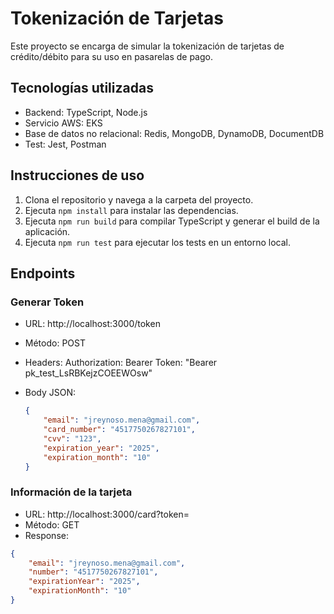 # Tokenización de Tarjetas

Este proyecto se encarga de simular la tokenización de tarjetas de crédito/débito para su uso en pasarelas de pago.

## Tecnologías utilizadas

- Backend: TypeScript, Node.js
- Servicio AWS: EKS
- Base de datos no relacional: Redis, MongoDB, DynamoDB, DocumentDB
- Test: Jest, Postman

## Instrucciones de uso

1. Clona el repositorio y navega a la carpeta del proyecto.
2. Ejecuta `npm install` para instalar las dependencias.
3. Ejecuta `npm run build` para compilar TypeScript y generar el build de la aplicación.
4. Ejecuta `npm run test` para ejecutar los tests en un entorno local.

## Endpoints

### Generar Token

- URL: http://localhost:3000/token
- Método: POST
- Headers: Authorization: Bearer Token: "Bearer pk_test_LsRBKejzCOEEWOsw"
- Body JSON:

  ```json
  {
      "email": "jreynoso.mena@gmail.com",
      "card_number": "4517750267827101",
      "cvv": "123",
      "expiration_year": "2025",
      "expiration_month": "10"
  }
  
### Información de la tarjeta

- URL: http://localhost:3000/card?token=<token>
- Método: GET
- Response:

```json
{
    "email": "jreynoso.mena@gmail.com",
    "number": "4517750267827101",
    "expirationYear": "2025",
    "expirationMonth": "10"
}
```



